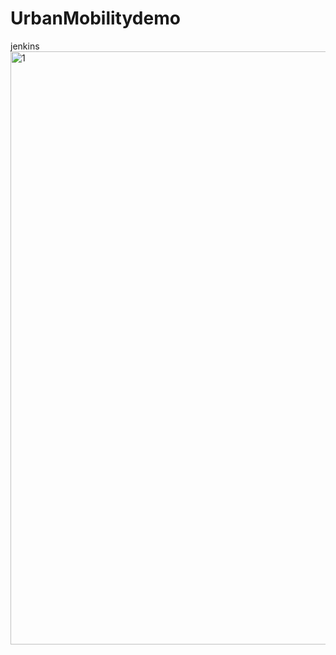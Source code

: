 # UrbanMobilitydemo
jenkins
<br />
<img width="949" alt="1" src="https://github.com/yousseflaamim/UrbanMobilitydemo/assets/39153351/7bafc65d-5b4b-4853-bffc-c191f6293366">
<br />
